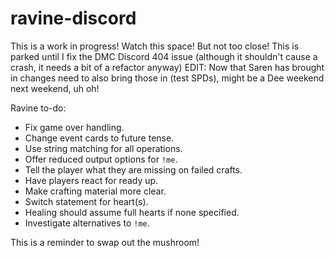 # ravine-discord

This is a work in progress! Watch this space! But not too close!
This is parked until I fix the DMC Discord 404 issue (although it shouldn't cause a crash, it needs a bit of a refactor anyway)
EDIT: Now that Saren has brought in changes need to also bring those in (test SPDs), might be a Dee weekend next weekend, uh oh!

Ravine to-do:
* Fix game over handling.
* Change event cards to future tense.
* Use string matching for all operations.
* Offer reduced output options for `!me`.
* Tell the player what they are missing on failed crafts.
*  Have players react for ready up.
* Make crafting material more clear.
* Switch statement for heart(s).
* Healing should assume full hearts if none specified.
* Investigate alternatives to `!me`.

This is a reminder to swap out the mushroom!
